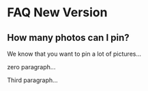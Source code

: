 # FAQ New Version

## How many photos can I pin?

We know that you want to pin a lot of pictures...

zero paragraph...

Third paragraph...
